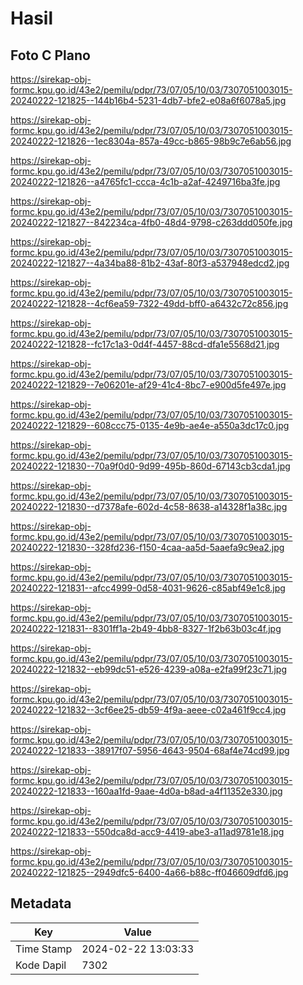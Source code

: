 # Hasil

## Foto C Plano

https://sirekap-obj-formc.kpu.go.id/43e2/pemilu/pdpr/73/07/05/10/03/7307051003015-20240222-121825--144b16b4-5231-4db7-bfe2-e08a6f6078a5.jpg

https://sirekap-obj-formc.kpu.go.id/43e2/pemilu/pdpr/73/07/05/10/03/7307051003015-20240222-121826--1ec8304a-857a-49cc-b865-98b9c7e6ab56.jpg

https://sirekap-obj-formc.kpu.go.id/43e2/pemilu/pdpr/73/07/05/10/03/7307051003015-20240222-121826--a4765fc1-ccca-4c1b-a2af-4249716ba3fe.jpg

https://sirekap-obj-formc.kpu.go.id/43e2/pemilu/pdpr/73/07/05/10/03/7307051003015-20240222-121827--842234ca-4fb0-48d4-9798-c263ddd050fe.jpg

https://sirekap-obj-formc.kpu.go.id/43e2/pemilu/pdpr/73/07/05/10/03/7307051003015-20240222-121827--4a34ba88-81b2-43af-80f3-a537948edcd2.jpg

https://sirekap-obj-formc.kpu.go.id/43e2/pemilu/pdpr/73/07/05/10/03/7307051003015-20240222-121828--4cf6ea59-7322-49dd-bff0-a6432c72c856.jpg

https://sirekap-obj-formc.kpu.go.id/43e2/pemilu/pdpr/73/07/05/10/03/7307051003015-20240222-121828--fc17c1a3-0d4f-4457-88cd-dfa1e5568d21.jpg

https://sirekap-obj-formc.kpu.go.id/43e2/pemilu/pdpr/73/07/05/10/03/7307051003015-20240222-121829--7e06201e-af29-41c4-8bc7-e900d5fe497e.jpg

https://sirekap-obj-formc.kpu.go.id/43e2/pemilu/pdpr/73/07/05/10/03/7307051003015-20240222-121829--608ccc75-0135-4e9b-ae4e-a550a3dc17c0.jpg

https://sirekap-obj-formc.kpu.go.id/43e2/pemilu/pdpr/73/07/05/10/03/7307051003015-20240222-121830--70a9f0d0-9d99-495b-860d-67143cb3cda1.jpg

https://sirekap-obj-formc.kpu.go.id/43e2/pemilu/pdpr/73/07/05/10/03/7307051003015-20240222-121830--d7378afe-602d-4c58-8638-a14328f1a38c.jpg

https://sirekap-obj-formc.kpu.go.id/43e2/pemilu/pdpr/73/07/05/10/03/7307051003015-20240222-121830--328fd236-f150-4caa-aa5d-5aaefa9c9ea2.jpg

https://sirekap-obj-formc.kpu.go.id/43e2/pemilu/pdpr/73/07/05/10/03/7307051003015-20240222-121831--afcc4999-0d58-4031-9626-c85abf49e1c8.jpg

https://sirekap-obj-formc.kpu.go.id/43e2/pemilu/pdpr/73/07/05/10/03/7307051003015-20240222-121831--8301ff1a-2b49-4bb8-8327-1f2b63b03c4f.jpg

https://sirekap-obj-formc.kpu.go.id/43e2/pemilu/pdpr/73/07/05/10/03/7307051003015-20240222-121832--eb99dc51-e526-4239-a08a-e2fa99f23c71.jpg

https://sirekap-obj-formc.kpu.go.id/43e2/pemilu/pdpr/73/07/05/10/03/7307051003015-20240222-121832--3cf6ee25-db59-4f9a-aeee-c02a461f9cc4.jpg

https://sirekap-obj-formc.kpu.go.id/43e2/pemilu/pdpr/73/07/05/10/03/7307051003015-20240222-121833--38917f07-5956-4643-9504-68af4e74cd99.jpg

https://sirekap-obj-formc.kpu.go.id/43e2/pemilu/pdpr/73/07/05/10/03/7307051003015-20240222-121833--160aa1fd-9aae-4d0a-b8ad-a4f11352e330.jpg

https://sirekap-obj-formc.kpu.go.id/43e2/pemilu/pdpr/73/07/05/10/03/7307051003015-20240222-121833--550dca8d-acc9-4419-abe3-a11ad9781e18.jpg

https://sirekap-obj-formc.kpu.go.id/43e2/pemilu/pdpr/73/07/05/10/03/7307051003015-20240222-121825--2949dfc5-6400-4a66-b88c-ff046609dfd6.jpg


## Metadata

| Key        | Value               |
| ---------- | ------------------- |
| Time Stamp | 2024-02-22 13:03:33 |
| Kode Dapil | 7302                |



